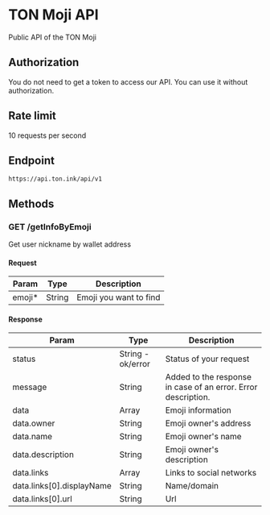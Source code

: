 # TON Moji API
Public API of the TON Moji

## Authorization
You do not need to get a token to access our API. You can use it without authorization.

## Rate limit
10 requests per second

## Endpoint
``https://api.ton.ink/api/v1``

## Methods
### GET /getInfoByEmoji
Get user nickname by wallet address
#### Request
| Param   | Type   | Description                                                   |
|---------|--------|---------------------------------------------------------------|
| emoji* | String | Emoji you want to find |
#### Response
| Param   | Type   | Description                                                   |
|---------|--------|---------------------------------------------------------------|
| status | String - ok/error | Status of your request |
| message | String | Added to the response in case of an error. Error description. |
| data | Array | Emoji information |
| data.owner | String | Emoji owner's address  |
| data.name | String | Emoji owner's name  |
| data.description | String | Emoji owner's description  |
| data.links | Array | Links to social networks  |
| data.links[0].displayName | String | Name/domain  |
| data.links[0].url | String | Url |
